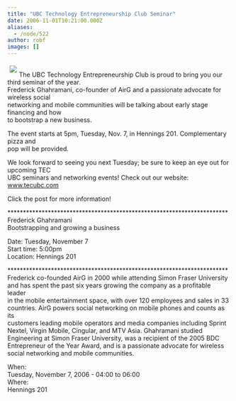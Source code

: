 ```yaml
---
title: "UBC Technology Entrepreneurship Club Seminar"
date: 2006-11-01T10:21:00.000Z
aliases:
  - /node/522
author: robf
images: []
---
```


<div class="field field-name-body field-type-text-with-summary field-label-hidden"><div class="field-items"><div class="field-item even"><p><img src="https://www.cs.ubc.ca/~depaulfm/img/ubc_logo.jpg" align="left" vspace="5" hspace="5"><br>
The UBC Technology Entrepreneurship Club is proud to bring you our third seminar of the year.<br>
Frederick Ghahramani, co-founder of AirG and a passionate advocate for wireless social<br>
networking and mobile communities will be talking about early stage financing and how<br>
to bootstrap a new business.</p>
<p>The event starts at 5pm, Tuesday, Nov. 7, in Hennings 201. Complementary pizza and<br>
pop will be provided.</p>
<p>We look forward to seeing you next Tuesday; be sure to keep an eye out for upcoming TEC<br>
UBC seminars and networking events! Check out our website: <a href="http://www.tecubc.com" target="_blank">www.tecubc.com</a></p>
<p>Click the post for more information!</p>
<!--break--><p>***********************************************************************<br>
Frederick Ghahramani<br>
Bootstrapping and growing a business</p>
<p>Date: Tuesday, November 7<br>
Start time: 5:00pm<br>
Location: Hennings 201</p>
<p>***********************************************************************<br>
Frederick co-founded AirG in 2000 while attending Simon Fraser University<br>
and has spent the past six years growing the company as a profitable leader<br>
in the mobile entertainment space, with over 120 employees and sales in 33<br>
countries. AirG powers social networking on mobile phones and counts as its<br>
customers leading mobile operators and media companies including Sprint<br>
Nextel, Virgin Mobile, Cingular, and MTV Asia. Ghahramani studied<br>
Engineering at Simon Fraser University, was a recipient of the 2005 BDC<br>
Entrepreneur of the Year Award, and is a passionate advocate for wireless<br>
social networking and mobile communities.</p>
</div></div></div><div class="field field-name-field-dates field-type-datetime field-label-above"><div class="field-label">When:&#xA0;</div><div class="field-items"><div class="field-item even"><span class="date-display-single">Tuesday, November 7, 2006 - <span class="date-display-range"><span class="date-display-start">04:00</span> to <span class="date-display-end">06:00</span></span></span></div></div></div><div class="field field-name-field-location field-type-text field-label-above"><div class="field-label">Where:&#xA0;</div><div class="field-items"><div class="field-item even">Hennings 201</div></div></div>    <footer>
          </footer>

